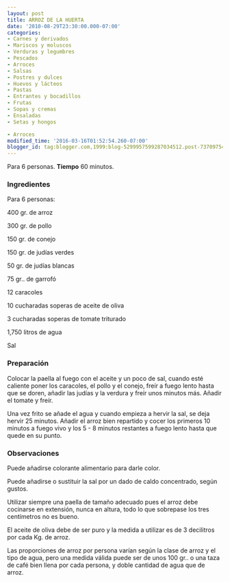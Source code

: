 ```yaml
---
layout: post
title: ARROZ DE LA HUERTA
date: '2010-08-29T23:30:00.000-07:00'
categories:
- Carnes y derivados
- Mariscos y moluscos
- Verduras y legumbres
- Pescados
- Arroces
- Salsas
- Postres y dulces
- Huevos y lácteos
- Pastas
- Entrantes y bocadillos
- Frutas
- Sopas y cremas
- Ensaladas
- Setas y hongos

- Arroces
modified_time: '2016-03-16T01:52:54.260-07:00'
blogger_id: tag:blogger.com,1999:blog-5299957599287034512.post-7370975432554264498
---
```


Para 6 personas.
<b>Tiempo</b> 60 minutos.

<h3>Ingredientes</h3>

Para 6 personas:

400 gr. de arroz

300 gr. de pollo

150 gr. de conejo

150 gr. de judías verdes

50 gr. de judías blancas

75 gr.. de garrofó

12 caracoles

10 cucharadas soperas de aceite de oliva

3 cucharadas soperas de tomate triturado

1,750 litros de agua

Sal

<h3>Preparación</h3>

Colocar la paella al fuego con el aceite y un poco de sal, cuando esté caliente poner los caracoles, el pollo y el conejo, freír a fuego lento hasta que se doren, añadir las judías y la verdura y freír unos minutos más. Añadir el tomate y freír.

Una vez frito se añade el agua y cuando empieza a hervir la sal, se deja hervir 25 minutos. Añadir el arroz bien repartido y cocer los primeros 10 minutos a fuego vivo y los 5 - 8 minutos restantes a fuego lento hasta que quede en su punto.

<h3>Observaciones</h3>

Puede añadirse colorante alimentario para darle color.

Puede añadirse o sustituir la sal por un dado de caldo concentrado, según gustos.

Utilizar siempre una paella de tamaño adecuado pues el arroz debe cocinarse en extensión, nunca en altura, todo lo que sobrepase los tres centímetros no es bueno.

El aceite de oliva debe de ser puro y la medida a utilizar es de 3 decilitros por cada Kg. de arroz.

Las proporciones de arroz por persona varían según la clase de arroz y el tipo de agua, pero una medida válida puede ser de unos 100 gr.. o una taza de café bien llena por cada persona, y doble cantidad de agua que de arroz.

